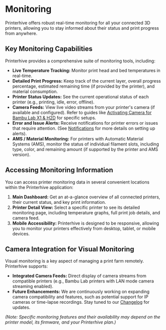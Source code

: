 # Monitoring

Printerhive offers robust real-time monitoring for all your connected 3D printers, allowing you to stay informed about their status and print progress from anywhere.

## Key Monitoring Capabilities

Printerhive provides a comprehensive suite of monitoring tools, including:

*   **Live Temperature Tracking:** Monitor print head and bed temperatures in real-time.
*   **Detailed Print Progress:** Keep track of the current layer, overall progress percentage, estimated remaining time (if provided by the printer), and material consumption.
*   **Printer Status Updates:** See the current operational status of each printer (e.g., printing, idle, error, offline).
*   **Camera Feeds:** View live video streams from your printer's camera (if available and configured). Refer to guides like [Activating Camera for Bambu Lab X1 & H2D](/guides/activating-camera-bambu-lab-x1-h2d.md) for specific setups.
*   **Error and Issue Alerts:** Receive notifications for printer errors or issues that require attention. (See [Notifications](/features/notifications.md) for more details on setting up alerts).
*   **AMS / Material Monitoring:** For printers with Automatic Material Systems (AMS), monitor the status of individual filament slots, including type, color, and remaining amount (if supported by the printer and AMS version).

## Accessing Monitoring Information

You can access printer monitoring data in several convenient locations within the Printerhive application:

1.  **Main Dashboard:** Get an at-a-glance overview of all connected printers, their current status, and key print information.
2.  **Printer Detail View:** Select a specific printer to see its detailed monitoring page, including temperature graphs, full print job details, and camera feed.
3.  **Mobile Accessibility:** Printerhive is designed to be responsive, allowing you to monitor your printers effectively from desktop, tablet, or mobile devices.

## Camera Integration for Visual Monitoring

Visual monitoring is a key aspect of managing a print farm remotely. Printerhive supports:

*   **Integrated Camera Feeds:** Direct display of camera streams from compatible printers (e.g., Bambu Lab printers with LAN mode camera streaming enabled).
*   **Future Enhancements:** We are continuously working on expanding camera compatibility and features, such as potential support for IP cameras or time-lapse recordings. Stay tuned to our [Changelog](/changelog/) for updates.

_(Note: Specific monitoring features and their availability may depend on the printer model, its firmware, and your Printerhive plan.)_ 